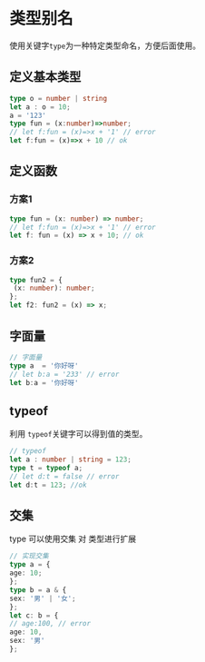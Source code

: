 # 类型别名

使用关键字`type`为一种特定类型命名，方便后面使用。

## 定义基本类型

```typescript
type o = number | string 
let a : o = 10;
a = '123'
type fun = (x:number)=>number;
// let f:fun = (x)=>x + '1' // error
let f:fun = (x)=>x + 10 // ok
```

## 定义函数

### 方案1

```typescript
type fun = (x: number) => number;
// let f:fun = (x)=>x + '1' // error
let f: fun = (x) => x + 10; // ok
```

### 方案2

```typescript
type fun2 = {
 (x: number): number;
};
let f2: fun2 = (x) => x;
```

## 字面量

```typescript
// 字面量 
type a  = '你好呀'
// let b:a = '233' // error
let b:a = '你好呀'
```

## typeof

利用 `typeof`关键字可以得到值的类型。

```typescript
// typeof
let a : number | string = 123;
type t = typeof a;
// let d:t = false // error
let d:t = 123; //ok
```

## 交集

type 可以使用交集 对 类型进行扩展

```typescript
// 实现交集
type a = {
age: 10;
};
type b = a & {
sex: '男' | '女';
};
let c: b = {
// age:100, // error
age: 10,
sex: '男'
};
```

